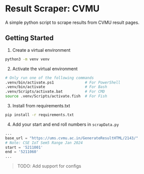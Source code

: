 # Result Scraper: CVMU 
A simple python script to scrape results from CVMU result pages.

## Getting Started

1. Create a virtual environment
```bash
python3 -m venv venv
```

2. Activate the virtual environment
```bash
# Only run one of the following commands
.venv/bin/activate.ps1              # For PowerShell
.venv/bin/activate                  # For Bash
.venv/Scripts/activate.bat          # For CMD
source .venv/Scripts/activate.fish  # For Fish
```

3. Install from requirements.txt
```bash
pip install -r requirements.txt
```

4. Add your start and end roll numbers in `scrapData.py`
```python
...
base_url = "https://ums.cvmu.ac.in/GenerateResultHTML/2143/"
# Note: CSE IoT Sem5 Range Jan 2024
start = '5211001'
end = '5211060'
...
```
> TODO: Add support for configs
